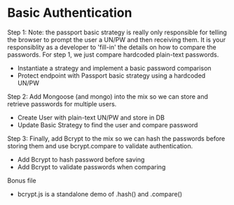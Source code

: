 Basic Authentication
================================

Step 1: Note: the passport basic strategy is really only responsible for telling the browser to prompt the user a UN/PW and then receiving them. It is your responsiblity as a developer to 'fill-in' the details on how to compare the passwords. For step 1, we just compare hardcoded plain-text passwords. 
  - Instantiate a strategy and implement a basic password comparison
  - Protect endpoint with Passport basic strategy using a hardcoded UN/PW

Step 2: Add Mongoose (and mongo) into the mix so we can store and retrieve passwords for multiple users.
  - Create User with plain-text UN/PW and store in DB
  - Update Basic Strategy to find the user and compare password

Step 3: Finally, add Bcrypt to the mix so we can hash the passwords before storing them and use bcrypt.compare to validate authentication.
  - Add Bcrypt to hash password before saving
  - Add Bcrypt to validate passwords when comparing
 

Bonus file
- bcrypt.js is a standalone demo of .hash() and .compare()
